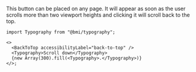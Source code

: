 This button can be placed on any page. It will appear as soon as the user scrolls more than two viewport heights and clicking it will scroll back to the top.

```tsx
import Typography from "@bmi/typography";

<>
  <BackToTop accessibilityLabel="back-to-top" />
  <Typography>Scroll down</Typography>
  {new Array(300).fill(<Typography>.</Typography>)}
</>;
```
